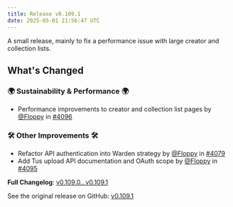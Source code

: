 ```yaml
---
title: Release v0.109.1
date: 2025-05-01 21:56:47 UTC
---
```

A small release, mainly to fix a performance issue with large creator and collection lists.

## What's Changed
### 🌍 Sustainability & Performance 🌍
* Performance improvements to creator and collection list pages by [@Floppy](https://github.com/Floppy) in [#4096](https://github.com/manyfold3d/manyfold/pull/4096)
### 🛠️ Other Improvements 🛠️
* Refactor API authentication into Warden strategy by [@Floppy](https://github.com/Floppy) in [#4079](https://github.com/manyfold3d/manyfold/pull/4079)
* Add Tus upload API documentation and OAuth scope by [@Floppy](https://github.com/Floppy) in [#4095](https://github.com/manyfold3d/manyfold/pull/4095)


**Full Changelog**: [v0.109.0...v0.109.1](https://github.com/manyfold3d/manyfold/compare/v0.109.0...v0.109.1)

See the original release on GitHub: [v0.109.1](https://github.com/manyfold3d/manyfold/releases/tag/v0.109.1)
